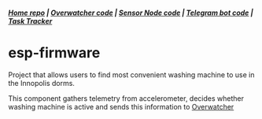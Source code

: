 ##### [Home repo](https://github.com/overwasher/home/) | [Overwatcher code](https://github.com/overwasher/overwatcher) | [Sensor Node code](https://github.com/overwasher/esp-firmware) | [Telegram bot code](https://github.com/overwasher/telegram-bot) | [Task Tracker](https://taiga.dcnick3.me/project/overwasher/)

# esp-firmware

Project that allows users to find most convenient washing machine to use in the Innopolis dorms.

This component gathers telemetry from accelerometer, decides whether washing machine is active and sends this information to [Overwatcher](https://github.com/overwasher/overwatcher)
